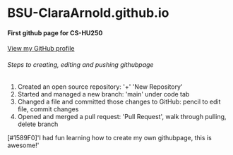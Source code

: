 # **BSU-ClaraArnold.github.io**
#### First github page for CS-HU250
[View my GitHub profile](https://github.com/claraarnold)

###### Steps to creating, editing and pushing githubpage
1. Created an open source repository: '+' 'New Repository'
2. Started and managed a new branch: 'main' under code tab
3. Changed a file and committed those changes to GitHub: pencil to edit file, commit changes
4. Opened and merged a pull request: 'Pull Request', walk through pulling, delete branch

[#1589F0]'I had fun learning how to create my own githubpage, this is awesome!'
